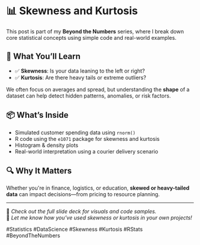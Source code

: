 # 📊 Skewness and Kurtosis

This post is part of my **Beyond the Numbers** series, where I break down core statistical concepts using simple code and real-world examples.

## 🧠 What You’ll Learn

- ✅ **Skewness**: Is your data leaning to the left or right?
- ✅ **Kurtosis**: Are there heavy tails or extreme outliers?

We often focus on averages and spread, but understanding the **shape** of a dataset can help detect hidden patterns, anomalies, or risk factors.

## 📦 What’s Inside

- Simulated customer spending data using `rnorm()`
- R code using the `e1071` package for skewness and kurtosis
- Histogram & density plots
- Real-world interpretation using a courier delivery scenario

## 🔍 Why It Matters

Whether you're in finance, logistics, or education, **skewed or heavy-tailed data** can impact decisions—from pricing to resource planning.

---

👀 *Check out the full slide deck for visuals and code samples.*  
💬 *Let me know how you’ve used skewness or kurtosis in your own projects!*

#Statistics #DataScience #Skewness #Kurtosis #RStats #BeyondTheNumbers
